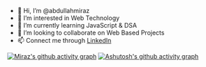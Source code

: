 - 👋 Hi, I’m @abdullahmiraz
- 👀 I’m interested in Web Technology
- 🌱 I’m currently learning JavaScript & DSA
- 💞️ I’m looking to collaborate on Web Based Projects
- 📫 Connect me through [LinkedIn](https://www.linkedin.com/in/abdullahmiraz/)

[![Miraz's github activity graph](https://github-readme-activity-graph.cyclic.app/graph?username=abdullahmiraz&theme=vue)](https://github.com/abdullahmiraz/github-readme-activity-graph)
[![Ashutosh's github activity graph](https://github-readme-activity-graph.vercel.app/graph?username=abdullahmiraz&bg_color=fffafd&color=ee1b1b&line=4663d8&point=3ed056&area=true&hide_border=true)](https://github.com/ashutosh00710/github-readme-activity-graph)
<!---
abdullahmiraz/abdullahmiraz is a ✨ special ✨ repository because its `README.md` (this file) appears on your GitHub profile.
You can click the Preview link to take a look at your changes.
--->
